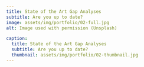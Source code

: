 ```yaml
---
title: State of the Art Gap Analyses
subtitle: Are you up to date?
image: assets/img/portfolio/02-full.jpg
alt: Image used with permission (Unsplash)

caption:
  title: State of the Art Gap Analyses
  subtitle: Are you up to date?
  thumbnail: assets/img/portfolio/02-thumbnail.jpg
---
```



